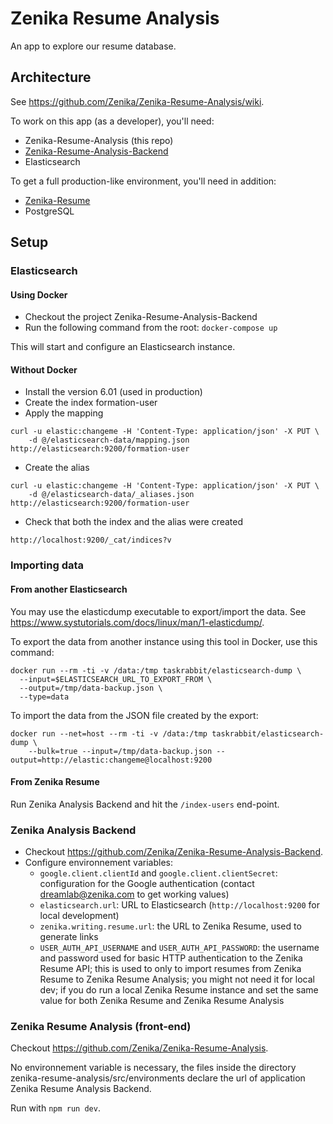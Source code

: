 
# Zenika Resume Analysis

An app to explore our resume database.

## Architecture

See https://github.com/Zenika/Zenika-Resume-Analysis/wiki.
 
To work on this app (as a developer), you'll need:
- Zenika-Resume-Analysis (this repo)
- [Zenika-Resume-Analysis-Backend](https://github.com/Zenika/Zenika-Resume-Analysis-Backend)
- Elasticsearch

To get a full production-like environment, you'll need in addition:
- [Zenika-Resume](https://github.com/Zenika/Zenika-Resume)
- PostgreSQL

## Setup

### Elasticsearch

#### Using Docker

- Checkout the project Zenika-Resume-Analysis-Backend
- Run the following command from the root: `docker-compose up`

This will start and configure an Elasticsearch instance.

#### Without Docker

- Install the version 6.01 (used in production)
- Create the index formation-user
- Apply the mapping
```
curl -u elastic:changeme -H 'Content-Type: application/json' -X PUT \
    -d @/elasticsearch-data/mapping.json http://elasticsearch:9200/formation-user
```
- Create the alias 
```
curl -u elastic:changeme -H 'Content-Type: application/json' -X PUT \
    -d @/elasticsearch-data/_aliases.json http://elasticsearch:9200/formation-user
```
- Check that both the index and the alias were created
``` 
http://localhost:9200/_cat/indices?v
```

### Importing data

#### From another Elasticsearch

You may use the elasticdump executable to export/import the data. See https://www.systutorials.com/docs/linux/man/1-elasticdump/. 

To export the data from another instance using this tool in Docker, use this command:
```
docker run --rm -ti -v /data:/tmp taskrabbit/elasticsearch-dump \
  --input=$ELASTICSEARCH_URL_TO_EXPORT_FROM \
  --output=/tmp/data-backup.json \
  --type=data
```

To import the data from the JSON file created by the export:
```
docker run --net=host --rm -ti -v /data:/tmp taskrabbit/elasticsearch-dump \
    --bulk=true --input=/tmp/data-backup.json --output=http://elastic:changeme@localhost:9200
```

#### From Zenika Resume

Run Zenika Analysis Backend and hit the `/index-users` end-point.

### Zenika Analysis Backend

- Checkout https://github.com/Zenika/Zenika-Resume-Analysis-Backend.
- Configure environnement variables:
  - `google.client.clientId` and `google.client.clientSecret`: configuration for the Google authentication (contact dreamlab@zenika.com to get working values)
  - `elasticsearch.url`: URL to Elasticsearch (`http://localhost:9200` for local development)
  - `zenika.writing.resume.url`: the URL to Zenika Resume, used to generate links
  - `USER_AUTH_API_USERNAME` and `USER_AUTH_API_PASSWORD`: the username and password used for basic HTTP authentication to the Zenika Resume API; this is used to only to import resumes from Zenika Resume to Zenika Resume Analysis; you might not need it for local dev; if you do run a local Zenika Resume instance and set the same value for both Zenika Resume and Zenika Resume Analysis

### Zenika Resume Analysis (front-end)

Checkout https://github.com/Zenika/Zenika-Resume-Analysis.

No environnement variable is necessary, the files inside the directory zenika-resume-analysis/src/environments declare the url of application Zenika Resume Analysis Backend.

Run with `npm run dev`.

 
